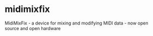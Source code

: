 # midimixfix
MidiMixFix - a device for mixing and modifying MIDI data - now open source and open hardware 
